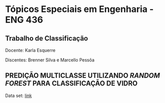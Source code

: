 # Tópicos Especiais em Engenharia - ENG 436
## Trabalho de Classificação

Docente: Karla Esquerre


Discentes: Brenner Silva e Marcello Pessôa

## PREDIÇÃO MULTICLASSE UTILIZANDO *RANDOM FOREST* PARA CLASSIFICAÇÃO DE VIDRO

Data set: [link](https://www.kaggle.com/uciml/glass)
